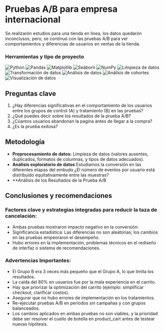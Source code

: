 # Pruebas A/B para empresa internacional
Se realizarón estudios para una tienda en linea, los datos quedarón inconclusos, pero, se continuó con las pruebas A/B para ver comportamientos y diferencias de usuarios en ventas de la tienda.

### Herramientas y tipo de proyecto
![Python](https://img.shields.io/badge/python-357ebd?style=for-the-badge&logo=python&logoColor=white)
![Pandas](https://img.shields.io/badge/pandas-%23357ebd.svg?style=for-the-badge&logo=pandas&logoColor=white)
![Matplotlib](https://img.shields.io/badge/Matplotlib-%23357ebd.svg?style=for-the-badge&logo=Matplotlib&logoColor=black)
![Seaborn](https://img.shields.io/badge/Seaborn-357ebd?style=for-the-badge)
![NumPy](https://img.shields.io/badge/NumPy-%23357ebd.svg?style=for-the-badge&logo=scipy&logoColor=white)
![Limpieza de datos](https://img.shields.io/badge/Limpieza_de_datos-295F98?style=for-the-badge)
![Transformación de datos](https://img.shields.io/badge/Transformación_de_datos-295F98?style=for-the-badge)
![Análisis de datos](https://img.shields.io/badge/Análisis_de_datos-295F98?style=for-the-badge)
![Análisis de cohortes](https://img.shields.io/badge/Análisis_de_cohortes-295F98?style=for-the-badge)
![Visualización de datos](https://img.shields.io/badge/Visualización_de_datos-295F98?style=for-the-badge)

## Preguntas clave
1. ¿Hay diferencias significativas en el comportamiento de los usuarios entre los grupos de control (A)
y tratamiento (B) en las pruebas?
2. ¿Qué puedes decir sobre los resultados de la prueba A/B?
3. ¿Cúantos usuarios abandonan la pagina antes de llegar a la compra?
4. ¿Es la prueba exitosa?

## Metodología
- **Preprocesamiento de datos:** Limpieza de datos (valores ausentes, duplicados, formatos de columnas, y tipos de datos adecuados).
- **Análisis exploratorio de datos** Estudiamos la conversión en las diferentes etapas del embudo ¿El número de eventos por usuario está distribuido equitativamente entre las
muestras?
- **Análisis de los Resultados de la Prueba A/B

## Conclusiones y recomendaciones

### Factores clave y estrategias integradas para reducir la taza de cancelación:
- Ambas pruebas mostraron impacto negativo en la conversión:
- Significancia estadística: Las diferencias no son aleatorias; los cambios en las pruebas empeoraron
el desempeño.
- Hubo errores en la implementación, problemas técnicos en el rediseño de interfaz o sistema de
recomendaciones.

### Advertencias Importantes:
- El Grupo B era 3 veces más pequeño que el Grupo A, lo que limita
los resultados.
- La caída del 80% en usuarios fue por la mala experiencia en el carrito.
- Hay que priorizar la optimización del carrito (ejemplo: simplificar checkout, clarificar costos).
- Asegurar que no hubo errores de implementación en los tratamientos.
- Re-ejecutar pruebas A/B en períodos sin campañas y con grupos balanceados.
- Los cambios aplicados en ambas pruebas no son viables, y la prioridad debe ser resolver el cuello
de botella en product_cart antes de testear nuevas hipótesis.

